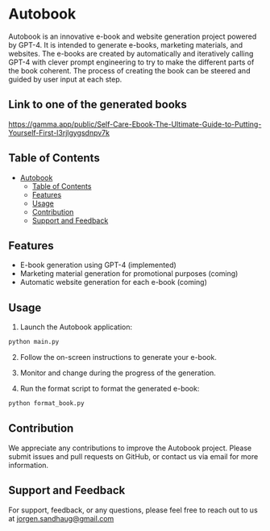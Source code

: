 # Autobook

Autobook is an innovative e-book and website generation project powered by GPT-4. It is intended to generate e-books, marketing materials, and websites. The e-books are created by automatically and iteratively calling GPT-4 with clever prompt engineering to try to make the different parts of the book coherent. The process of creating the book can be steered and guided by user input at each step.

## Link to one of the generated books
https://gamma.app/public/Self-Care-Ebook-The-Ultimate-Guide-to-Putting-Yourself-First-l3rjlgygsdnpv7k

## Table of Contents

- [Autobook](#autobook)
  - [Table of Contents](#table-of-contents)
  - [Features](#features)
  - [Usage](#usage)
  - [Contribution](#contribution)
  - [Support and Feedback](#support-and-feedback)

## Features

- E-book generation using GPT-4 (implemented)
- Marketing material generation for promotional purposes (coming)
- Automatic website generation for each e-book (coming)

## Usage

1. Launch the Autobook application:

```bash
python main.py
```

2. Follow the on-screen instructions to generate your e-book.

3. Monitor and change during the progress of the generation.

4. Run the format script to format the generated e-book:


```bash
python format_book.py
```

## Contribution

We appreciate any contributions to improve the Autobook project. Please submit issues and pull requests on GitHub, or contact us via email for more information.

## Support and Feedback

For support, feedback, or any questions, please feel free to reach out to us at jorgen.sandhaug@gmail.com
